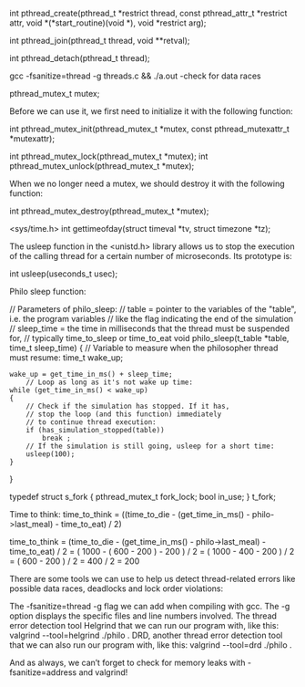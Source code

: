 int pthread_create(pthread_t *restrict thread,
                          const pthread_attr_t *restrict attr,
                          void *(*start_routine)(void *),
                          void *restrict arg);

int pthread_join(pthread_t thread, void **retval);

int pthread_detach(pthread_t thread);

gcc -fsanitize=thread -g threads.c && ./a.out
-check for data races


pthread_mutex_t    mutex;

Before we can use it, we first need to initialize it with the following function:

int pthread_mutex_init(pthread_mutex_t *mutex,
                        const pthread_mutexattr_t *mutexattr);

int pthread_mutex_lock(pthread_mutex_t *mutex);
int pthread_mutex_unlock(pthread_mutex_t *mutex);

When we no longer need a mutex, we should destroy it with the following function:

int pthread_mutex_destroy(pthread_mutex_t *mutex);


 <sys/time.h>
int gettimeofday(struct timeval *tv, struct timezone *tz);


The usleep function in the <unistd.h> library allows us to stop the execution of the calling thread for a certain number of microseconds. Its prototype is:

int usleep(useconds_t usec);

Philo sleep function:

// Parameters of philo_sleep:
//     table = pointer to the variables of the "table", i.e. the program variables
//             like the flag indicating the end of the simulation
//     sleep_time = the time in milliseconds that the thread must be suspended for,
//                  typically time_to_sleep or time_to_eat
void	philo_sleep(t_table *table, time_t sleep_time)
{
	// Variable to measure when the philosopher thread must resume:
	time_t	wake_up;

	wake_up = get_time_in_ms() + sleep_time;
        // Loop as long as it's not wake up time:
	while (get_time_in_ms() < wake_up)
	{
		// Check if the simulation has stopped. If it has,
		// stop the loop (and this function) immediately
		// to continue thread execution:
		if (has_simulation_stopped(table))
			break ;
		// If the simulation is still going, usleep for a short time:
		usleep(100);
	}
}

typedef struct s_fork
{
	pthread_mutex_t	fork_lock;
	bool		in_use;
}	t_fork;


Time to think:
time_to_think = ((time_to_die - (get_time_in_ms() - philo->last_meal) - time_to_eat) / 2)


time_to_think = (time_to_die - (get_time_in_ms() - philo->last_meal) - time_to_eat) / 2
              = (   1000     - (       600       -       200       ) -     200    ) / 2
              = ( 1000 - 400 - 200 ) / 2
              = ( 600 - 200 ) / 2
              = 400 / 2
              = 200


There are some tools we can use to help us detect thread-related errors like possible data races, deadlocks and lock order violations:

The -fsanitize=thread -g flag we can add when compiling with gcc. The -g option displays the specific files and line numbers involved.
The thread error detection tool Helgrind that we can run our program with, like this: valgrind --tool=helgrind ./philo <args>.
DRD, another thread error detection tool that we can also run our program with, like this: valgrind --tool=drd ./philo <args>.


And as always, we can’t forget to check for memory leaks with -fsanitize=address and valgrind!